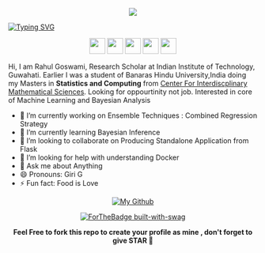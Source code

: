 <p align="center"><img  src="https://images.weserv.nl/?url=github.com/yuvrajiro.png?v=4&h=300&w=300&fit=cover&mask=circle&maxage=7d"></p>

[![Typing SVG](https://readme-typing-svg.herokuapp.com?color=%2336BCF7&size=25&center=true&vCenter=true&width=1080&lines=+Namaste+%F0%9F%99%8F+%2C+Its+Rahul+Goswami;I+am+a+Statistician)](https://git.io/typing-svg)


<p align=center>
  <a href="twitter.com/distribution_fu"><img  height="32" width="32" src="https://unpkg.com/simple-icons@v3/icons/twitter.svg" /></a>
  <a href="fb.com/yuvrajiro"><img  height="32" width="32" src="https://unpkg.com/simple-icons@v3/icons/facebook.svg" /></a>
  <a href="mailto:yuvrajiro@gmail.com"><img  height="32" width="32" src="https://unpkg.com/simple-icons@v3/icons/gmail.svg" /></a>
  <a href="https://www.linkedin.com/in/yuvrajiro/"><img  height="32" width="32" src="https://unpkg.com/simple-icons@v3/icons/linkedin.svg" /></a>
  <a href="t.me/iroml"><img  height="32" width="32" src="https://unpkg.com/simple-icons@v3/icons/telegram.svg" /></a>
</p>

Hi, I am Rahul Goswami, Research Scholar at Indian Institute of Technology, Guwahati. Earlier I was a student of Banaras Hindu University,India doing my Masters in  **Statistics and Computing** from [Center For Interdiscplinary Mathematical Sciences](https://www.bhu.ac.in/science/cims/). Looking for oppourtinity not job. Interested in core of Machine Learning and Bayesian Analysis

- 🔭 I’m currently working on Ensemble Techniques : Combined Regression Strategy
- 🌱 I’m currently learning Bayesian Inference
- 👯 I’m looking to collaborate on Producing Standalone Application from Flask
- 🤔 I’m looking for help with understanding Docker
- 💬 Ask me about Anything
- 😄 Pronouns: Giri G 
- ⚡ Fun fact: Food is Love

[<p align="center">![My Github](https://github-readme-stats.vercel.app/api?username=yuvrajiro&hide_border=true&show_icons=true)</p>]()

[<p align=center>![ForTheBadge built-with-swag](http://ForTheBadge.com/images/badges/built-with-swag.svg)</p>]()

<b><p align =center>Feel Free to fork this repo to create your profile as mine , don't forget to give STAR 🌟</p></b>

 

